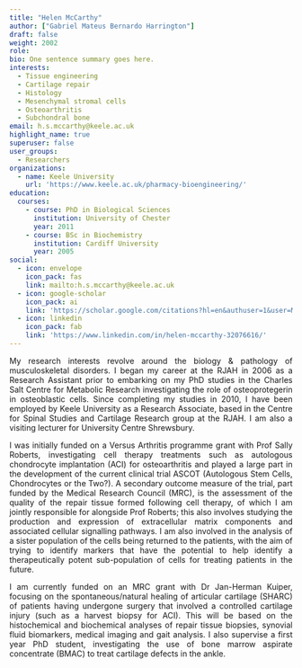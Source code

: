 ```yaml
---
title: "Helen McCarthy"
author: ["Gabriel Mateus Bernardo Harrington"]
draft: false
weight: 2002
role:
bio: One sentence summary goes here.
interests:
  - Tissue engineering
  - Cartilage repair
  - Histology
  - Mesenchymal stromal cells
  - Osteoarthritis
  - Subchondral bone
email: h.s.mccarthy@keele.ac.uk
highlight_name: true
superuser: false
user_groups:
  - Researchers
organizations:
  - name: Keele University
    url: 'https://www.keele.ac.uk/pharmacy-bioengineering/'
education:
  courses:
    - course: PhD in Biological Sciences
      institution: University of Chester
      year: 2011
    - course: BSc in Biochemistry
      institution: Cardiff University
      year: 2005
social:
  - icon: envelope
    icon_pack: fas
    link: mailto:h.s.mccarthy@keele.ac.uk
  - icon: google-scholar
    icon_pack: ai
    link: 'https://scholar.google.com/citations?hl=en&authuser=1&user=M1Jl-e8AAAAJ'
  - icon: linkedin
    icon_pack: fab
    link: 'https://www.linkedin.com/in/helen-mccarthy-32076616/'
---
```

<style>
body {
text-align: justify}
</style>

My research interests revolve around the biology & pathology of musculoskeletal disorders.
I began my career at the RJAH in 2006 as a Research Assistant prior to embarking on my PhD studies in the Charles Salt Centre for Metabolic Research investigating the role of osteoprotegerin in osteoblastic cells.
Since completing my studies in 2010, I have been employed by Keele University as a Research Associate, based in the Centre for Spinal Studies and Cartilage Research group at the RJAH. 
I am also a visiting lecturer for University Centre Shrewsbury.

I was initially funded on a Versus Arthritis programme grant with Prof Sally Roberts, investigating cell therapy treatments such as autologous chondrocyte implantation (ACI) for osteoarthritis and played a large part in the development of the current clinical trial ASCOT (Autologous Stem Cells, Chondrocytes or the Two?).
A secondary outcome measure of the trial, part funded by the Medical Research Council (MRC), is the assessment of the quality of the repair tissue formed following cell therapy, of which I am jointly responsible for alongside Prof Roberts; this also involves studying the production and expression of extracellular matrix components and associated cellular signalling pathways.
I am also involved in the analysis of a sister population of the cells being returned to the patients, with the aim of trying to identify markers that have the potential to help identify a therapeutically potent sub-population of cells for treating patients in the future.

I am currently funded on an MRC grant with Dr Jan-Herman Kuiper, focusing on the spontaneous/natural healing of articular cartilage (SHARC) of patients having undergone surgery that involved a controlled cartilage injury (such as a harvest biopsy for ACI).
This will be based on the histochemical and biochemical analyses of repair tissue biopsies, synovial fluid biomarkers, medical imaging and gait analysis.
I also supervise a first year PhD student, investigating the use of bone marrow aspirate concentrate (BMAC) to treat cartilage defects in the ankle.
